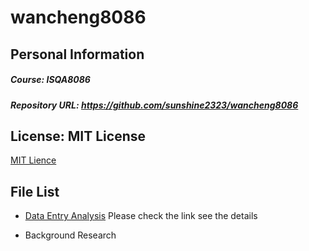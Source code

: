 # wancheng8086
## **Personal Information**
##### Course: ISQA8086
##### Repository URL: https://github.com/sunshine2323/wancheng8086

## **License: MIT License**
[MIT Lience](https://en.wikipedia.org/wiki/MIT_License)

## File List
* [Data Entry Analysis](https://github.com/sunshine2323/wancheng8086/blob/master/Data%20Entry%20Analysis.md) Please check the link see the details

* Background Research

